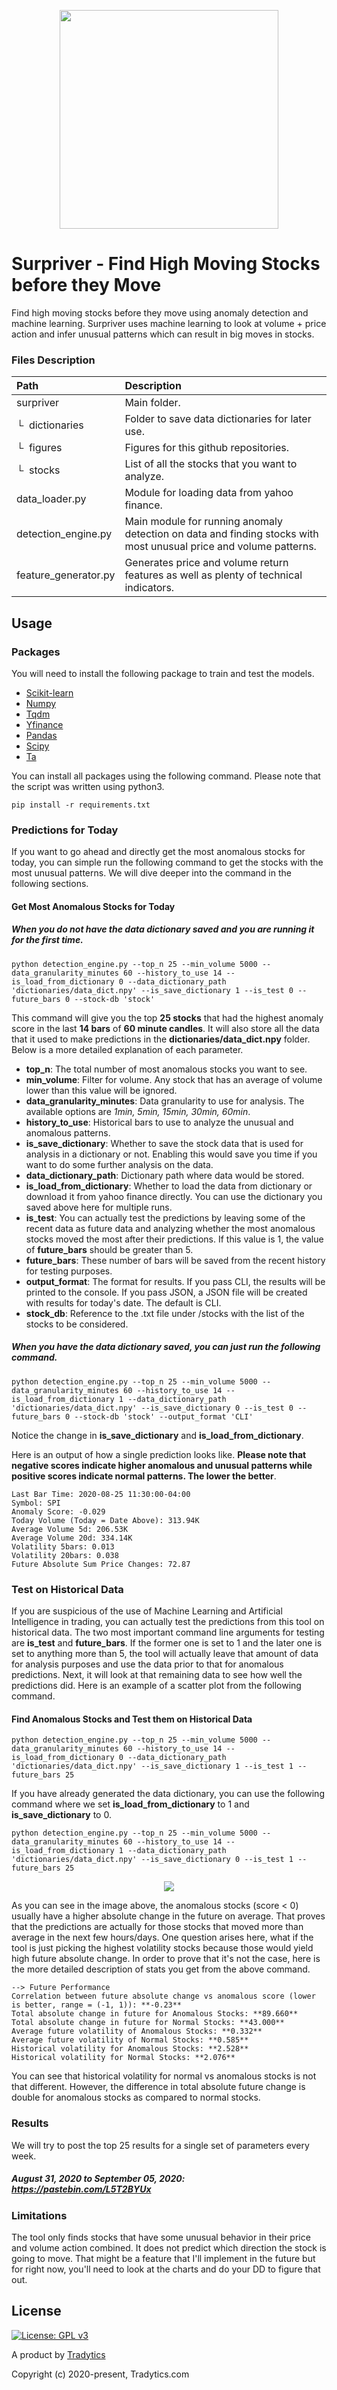 <p align="center">
  <img width="350" src="figures/logo_custom.png">
</p>

# Surpriver - Find High Moving Stocks before they Move

Find high moving stocks before they move using anomaly detection and machine learning. Surpriver uses machine learning to look at volume + price action and infer unusual patterns which can result in big moves in stocks.

### Files Description

| Path                       | Description                                                                                                       |
| :------------------------- | :---------------------------------------------------------------------------------------------------------------- |
| surpriver                  | Main folder.                                                                                                      |
| &boxur;&nbsp; dictionaries | Folder to save data dictionaries for later use.                                                                   |
| &boxur;&nbsp; figures      | Figures for this github repositories.                                                                             |
| &boxur;&nbsp; stocks       | List of all the stocks that you want to analyze.                                                                  |
| data_loader.py             | Module for loading data from yahoo finance.                                                                       |
| detection_engine.py        | Main module for running anomaly detection on data and finding stocks with most unusual price and volume patterns. |
| feature_generator.py       | Generates price and volume return features as well as plenty of technical indicators.                             |

## Usage

### Packages

You will need to install the following package to train and test the models.

- [Scikit-learn](https://scikit-learn.org/)
- [Numpy](https://numpy.org/)
- [Tqdm](https://github.com/tqdm/tqdm)
- [Yfinance](https://github.com/ranaroussi/yfinance)
- [Pandas](https://pandas.pydata.org/)
- [Scipy](https://www.scipy.org/install.html)
- [Ta](https://github.com/bukosabino/ta)

You can install all packages using the following command. Please note that the script was written using python3.

```
pip install -r requirements.txt
```

### Predictions for Today

If you want to go ahead and directly get the most anomalous stocks for today, you can simple run the following command to get the stocks with the most unusual patterns. We will dive deeper into the command in the following sections.

#### Get Most Anomalous Stocks for Today

##### When you do not have the data dictionary saved and you are running it for the first time.

```
python detection_engine.py --top_n 25 --min_volume 5000 --data_granularity_minutes 60 --history_to_use 14 --is_load_from_dictionary 0 --data_dictionary_path 'dictionaries/data_dict.npy' --is_save_dictionary 1 --is_test 0 --future_bars 0 --stock-db 'stock'
```

This command will give you the top **25 stocks** that had the highest anomaly score in the last **14 bars** of **60 minute candles**. It will also store all the data that it used to make predictions in the **dictionaries/data_dict.npy** folder. Below is a more detailed explanation of each parameter.

- **top_n**: The total number of most anomalous stocks you want to see.
- **min_volume**: Filter for volume. Any stock that has an average of volume lower than this value will be ignored.
- **data_granularity_minutes**: Data granularity to use for analysis. The available options are _1min, 5min, 15min, 30min, 60min_.
- **history_to_use**: Historical bars to use to analyze the unusual and anomalous patterns.
- **is_save_dictionary**: Whether to save the stock data that is used for analysis in a dictionary or not. Enabling this would save you time if you want to do some further analysis on the data.
- **data_dictionary_path**: Dictionary path where data would be stored.
- **is_load_from_dictionary**: Whether to load the data from dictionary or download it from yahoo finance directly. You can use the dictionary you saved above here for multiple runs.
- **is_test**: You can actually test the predictions by leaving some of the recent data as future data and analyzing whether the most anomalous stocks moved the most after their predictions. If this value is 1, the value of **future_bars** should be greater than 5.
- **future_bars**: These number of bars will be saved from the recent history for testing purposes.
- **output_format**: The format for results. If you pass CLI, the results will be printed to the console. If you pass JSON, a JSON file will be created with results for today's date. The default is CLI.
- **stock_db**: Reference to the .txt file under /stocks with the list of the stocks to be considered.

##### When you have the data dictionary saved, you can just run the following command.

```
python detection_engine.py --top_n 25 --min_volume 5000 --data_granularity_minutes 60 --history_to_use 14 --is_load_from_dictionary 1 --data_dictionary_path 'dictionaries/data_dict.npy' --is_save_dictionary 0 --is_test 0 --future_bars 0 --stock-db 'stock' --output_format 'CLI'
```

Notice the change in **is_save_dictionary** and **is_load_from_dictionary**.

Here is an output of how a single prediction looks like. **Please note that negative scores indicate higher anomalous and unusual patterns while positive scores indicate normal patterns. The lower the better**.

```
Last Bar Time: 2020-08-25 11:30:00-04:00
Symbol: SPI
Anomaly Score: -0.029
Today Volume (Today = Date Above): 313.94K
Average Volume 5d: 206.53K
Average Volume 20d: 334.14K
Volatility 5bars: 0.013
Volatility 20bars: 0.038
Future Absolute Sum Price Changes: 72.87
```

### Test on Historical Data

If you are suspicious of the use of Machine Learning and Artificial Intelligence in trading, you can actually test the predictions from this tool on historical data. The two most important command line arguments for testing are **is_test** and **future_bars**. If the former one is set to 1 and the later one is set to anything more than 5, the tool will actually leave that amount of data for analysis purposes and use the data prior to that for anomalous predictions. Next, it will look at that remaining data to see how well the predictions did. Here is an example of a scatter plot from the following command.

#### Find Anomalous Stocks and Test them on Historical Data

```
python detection_engine.py --top_n 25 --min_volume 5000 --data_granularity_minutes 60 --history_to_use 14 --is_load_from_dictionary 0 --data_dictionary_path 'dictionaries/data_dict.npy' --is_save_dictionary 1 --is_test 1 --future_bars 25
```

If you have already generated the data dictionary, you can use the following command where we set **is_load_from_dictionary** to 1 and **is_save_dictionary** to 0.

```
python detection_engine.py --top_n 25 --min_volume 5000 --data_granularity_minutes 60 --history_to_use 14 --is_load_from_dictionary 1 --data_dictionary_path 'dictionaries/data_dict.npy' --is_save_dictionary 0 --is_test 1 --future_bars 25
```

<p align="center">
  <img src="figures/correlation_plot.png">
</p>

As you can see in the image above, the anomalous stocks (score < 0) usually have a higher absolute change in the future on average. That proves that the predictions are actually for those stocks that moved more than average in the next few hours/days. One question arises here, what if the tool is just picking the highest volatility stocks because those would yield high future absolute change. In order to prove that it's not the case, here is the more detailed description of stats you get from the above command.

```
--> Future Performance
Correlation between future absolute change vs anomalous score (lower is better, range = (-1, 1)): **-0.23**
Total absolute change in future for Anomalous Stocks: **89.660**
Total absolute change in future for Normal Stocks: **43.000**
Average future volatility of Anomalous Stocks: **0.332**
Average future volatility of Normal Stocks: **0.585**
Historical volatility for Anomalous Stocks: **2.528**
Historical volatility for Normal Stocks: **2.076**
```

You can see that historical volatility for normal vs anomalous stocks is not that different. However, the difference in total absolute future change is double for anomalous stocks as compared to normal stocks.

### Results

We will try to post the top 25 results for a single set of parameters every week.

##### August 31, 2020 to September 05, 2020: https://pastebin.com/L5T2BYUx

### Limitations

The tool only finds stocks that have some unusual behavior in their price and volume action combined. It does not predict which direction the stock is going to move. That might be a feature that I'll implement in the future but for right now, you'll need to look at the charts and do your DD to figure that out.

## License

[![License: GPL v3](https://img.shields.io/badge/License-GPLv3-blue.svg)](https://www.gnu.org/licenses/gpl-3.0)

A product by [Tradytics](https://www.tradytics.com/)

Copyright (c) 2020-present, Tradytics.com
